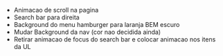 - Animacao de scroll na pagina
- Search bar para direita
- Background do menu hamburger para laranja BEM escuro
- Mudar Background da nav (cor nao decidida ainda)
- Retirar animacao de focus do search bar e colocar animacao nos itens da UL